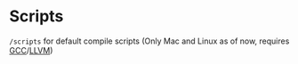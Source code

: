 # Scripts
`/scripts` for default compile scripts (Only Mac and Linux as of now, requires [GCC](https://gcc.gnu.org)/[LLVM](http://llvm.org))
